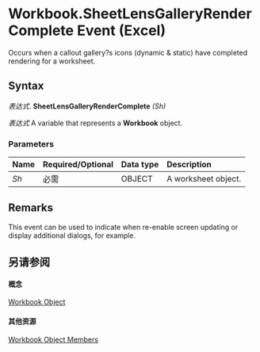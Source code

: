 
# Workbook.SheetLensGalleryRenderComplete Event (Excel)

Occurs when a callout gallery?s icons (dynamic &amp; static) have completed rendering for a worksheet.


## Syntax

 _表达式_. **SheetLensGalleryRenderComplete** _(Sh)_

 _表达式_ A variable that represents a **Workbook** object.


### Parameters



|**Name**|**Required/Optional**|**Data type**|**Description**|
|:-----|:-----|:-----|:-----|
| _Sh_|必需|OBJECT|A worksheet object.|

## Remarks

This event can be used to indicate when re-enable screen updating or display additional dialogs, for example.


## 另请参阅


#### 概念


[Workbook Object](8c00aa60-c974-eed3-0812-3c9625eb0d4c.md)
#### 其他资源


[Workbook Object Members](http://msdn.microsoft.com/library/dce102a3-25de-3ff4-2ce5-bc56e08baca7%28Office.15%29.aspx)